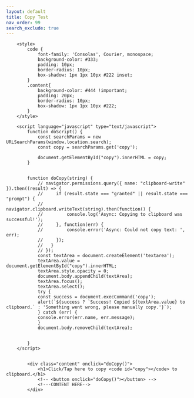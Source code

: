 ```yaml
---
layout: default
title: Copy Test
nav_order: 99
search_exclude: true
---
```


        <style>
            code {
                font-family: 'Consolas', Courier, monospace;
                background-color: #333;
                padding: 10px;
                border-radius: 10px;
                box-shadow: 1px 1px 10px #222 inset;
            }
            .content{
                background-color: #444 !important;
                padding: 20px;
                border-radius: 10px;
                box-shadow: 1px 1px 10px #222;
            }
        </style>

        <script language="javascript" type="text/javascript">
            function doScript() {
                const searchParams = new URLSearchParams(window.location.search);
                const copy = searchParams.get('copy');

                document.getElementById("copy").innerHTML = copy;
            }


            function doCopy(string) {
                // navigator.permissions.query({ name: "clipboard-write" }).then((result) => {
                //     if (result.state === "granted" || result.state === "prompt") {
                //         navigator.clipboard.writeText(string).then(function() {
                //         console.log('Async: Copying to clipboard was successful!');
                //     }, function(err) {
                //         console.error('Async: Could not copy text: ', err);
                //     });
                //   }
                // });
                const textArea = document.createElement('textarea');
                textArea.value = document.getElementById("copy").innerHTML;
                textArea.style.opacity = 0;
                document.body.appendChild(textArea);
                textArea.focus();
                textArea.select();
                try {
                const success = document.execCommand('copy');
                alert(`${success ? `Success! Copied ${textArea.value} to clipboard.` : 'Something went wrong, please manually copy.'}`);
                } catch (err) {
                console.error(err.name, err.message);
                }
                document.body.removeChild(textArea);

                
            }
        </script>


            <div class="content" onclick="doCopy()">
                <h1>Click/Tap here to copy <code id="copy"></code> to clipboard.</h1>
                <!-- <button onclick="doCopy()"></button> -->
                <!---CONTENT HERE-->
            </div>
